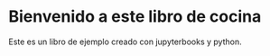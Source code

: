 Bienvenido a este libro de cocina
=================================

Este es un libro de ejemplo creado con jupyterbooks y python.

